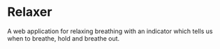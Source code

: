 # Relaxer
A web application for relaxing breathing with an indicator which tells us when to breathe, hold and breathe out.
